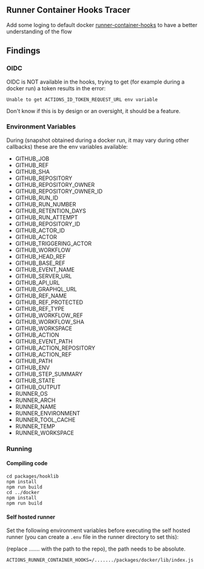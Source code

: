 ## Runner Container Hooks Tracer

Add some loging to default docker [runner-container-hooks](https://github.com/actions/runner-container-hooks.git) to have a better understanding of the flow

## Findings

### OIDC

OIDC is NOT available in the hooks, trying to get (for example during a docker run) a token results in the error:

`Unable to get ACTIONS_ID_TOKEN_REQUEST_URL env variable`

Don't know if this is by design or an oversight, it should be a feature.

### Environment Variables

During (snapshot obtained during a docker run, it may vary during other callbacks) these are the env variables available:


* GITHUB_JOB
* GITHUB_REF
* GITHUB_SHA
* GITHUB_REPOSITORY
* GITHUB_REPOSITORY_OWNER
* GITHUB_REPOSITORY_OWNER_ID
* GITHUB_RUN_ID
* GITHUB_RUN_NUMBER
* GITHUB_RETENTION_DAYS
* GITHUB_RUN_ATTEMPT
* GITHUB_REPOSITORY_ID
* GITHUB_ACTOR_ID
* GITHUB_ACTOR
* GITHUB_TRIGGERING_ACTOR
* GITHUB_WORKFLOW
* GITHUB_HEAD_REF
* GITHUB_BASE_REF
* GITHUB_EVENT_NAME
* GITHUB_SERVER_URL
* GITHUB_API_URL
* GITHUB_GRAPHQL_URL
* GITHUB_REF_NAME
* GITHUB_REF_PROTECTED
* GITHUB_REF_TYPE
* GITHUB_WORKFLOW_REF
* GITHUB_WORKFLOW_SHA
* GITHUB_WORKSPACE
* GITHUB_ACTION
* GITHUB_EVENT_PATH
* GITHUB_ACTION_REPOSITORY
* GITHUB_ACTION_REF
* GITHUB_PATH
* GITHUB_ENV
* GITHUB_STEP_SUMMARY
* GITHUB_STATE
* GITHUB_OUTPUT
* RUNNER_OS
* RUNNER_ARCH
* RUNNER_NAME
* RUNNER_ENVIRONMENT
* RUNNER_TOOL_CACHE
* RUNNER_TEMP
* RUNNER_WORKSPACE

### Running

#### Compiling code

```shell
cd packages/hooklib
npm install
npm run build
cd ../docker
npm install
npm run build
```

#### Self hosted runner

Set the following environment variables before executing the self hosted runner (you can create a `.env` file in the runner directory to set this):

(replace ....... with the path to the repo), the path needs to be absolute.

`ACTIONS_RUNNER_CONTAINER_HOOKS=/......./packages/docker/lib/index.js`
